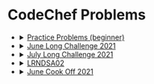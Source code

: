 # CodeChef Problems

- <details>
   <summary> <a href="https://www.codechef.com/problems/school/">Practice Problems (beginner)</a>
   </summary>

  1.  [Chef and Operators](<PracticeProblems(beginner)/Chef_And_Operators.cpp>)
  2.  [Chef and Remissness](<PracticeProblems(beginner)/Chef_and_Remissness.cpp>)
  3.  [Factorial](<PracticeProblems(beginner)/Factorial.cpp>)
  4.  [GCD and LCM](<PracticeProblems(beginner)/GCD_and_LCM.cpp>)
  5.  [Helping Chef](<PracticeProblems(beginner)/Helping_Chef.cpp>)
  6.  [Lucky Four](<PracticeProblems(beginner)/Lucky_Four.cpp>)
  7.  [Packaging Cupcakes](<PracticeProblems(beginner)/Packaging_Cupcakes.cpp>)
  8.  [Valid Triangle](<PracticeProblems(beginner)/Valid_Triangles.cpp>)

   </details>

- <details>
   <summary> <a href="https://www.codechef.com/JUNE21C">June Long Challenge 2021</a> </summary>
   
   1. [Summer Heat](JuneLongChallenge2021/Summer_Heat.cpp)
   2. [Bella Ciao](JuneLongChallenge2021/Bella_ciao.cpp)
   3. [Bitwise Tuples](JuneLongChallenge2021/Bitwise_Tuples.cpp)
   
   </details>

- <details>
   <summary> <a href="https://www.codechef.com/JULY21C">July Long Challenge 2021</a> </summary>
   
   1. [Maximum Production](JulyLongChallenge2021/Maximum_Production.cpp)
   2. [Relativity](JulyLongChallenge2021/Relativity.cpp)
   
   </details>

- <details> 
  <summary> <a href="https://www.codechef.com/LRNDSA02"> LRNDSA02 </a> </summary>

  1. [Chef and Street food](LRNDSA02/Chef_and_Street_Food.cpp)
  2. [Penalty shootout](LRNDSA02/Penalty_Shoot_Out_II.cpp)

  </details>

- <details> 
  <summary> <a href="https://www.codechef.com/COOK130C"> June Cook Off 2021 </a> </summary>

  1. [Chefland Visa](JuneCookOff2021/Chefland_Visa.cpp)
  2. [ICPC Balloons](JuneCookOff2021/ICPC_Balloons.cpp)

  </details>
